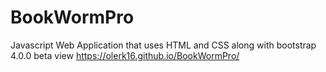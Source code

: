 # BookWormPro
Javascript Web Application that uses HTML and CSS along with bootstrap 4.0.0 beta
view  https://olerk16.github.io/BookWormPro/
